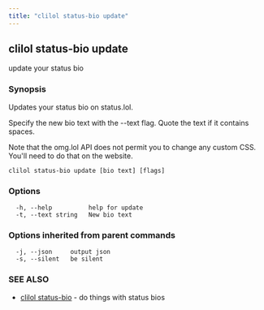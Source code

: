```yaml
---
title: "clilol status-bio update"
---
```

## clilol status-bio update

update your status bio

### Synopsis

Updates your status bio on status.lol.
		
Specify the new bio text with the --text flag.
Quote the text if it contains spaces.

Note that the omg.lol API does not permit you to change any custom
CSS. You'll need to do that on the website.

```
clilol status-bio update [bio text] [flags]
```

### Options

```
  -h, --help          help for update
  -t, --text string   New bio text
```

### Options inherited from parent commands

```
  -j, --json     output json
  -s, --silent   be silent
```

### SEE ALSO

* [clilol status-bio](clilol_status-bio.md)	 - do things with status bios

